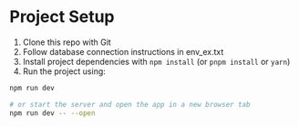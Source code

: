 
# Project Setup
1. Clone this repo with Git
2. Follow database connection instructions in env_ex.txt
3. Install project dependencies with `npm install` (or `pnpm install` or `yarn`)
4. Run the project using:
```bash
npm run dev

# or start the server and open the app in a new browser tab
npm run dev -- --open
```
